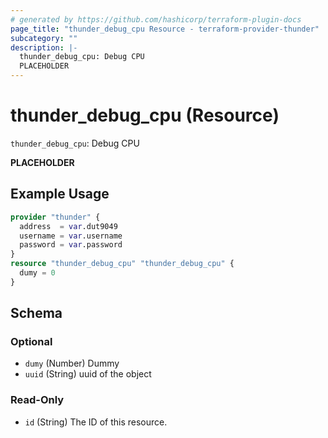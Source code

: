 ```yaml
---
# generated by https://github.com/hashicorp/terraform-plugin-docs
page_title: "thunder_debug_cpu Resource - terraform-provider-thunder"
subcategory: ""
description: |-
  thunder_debug_cpu: Debug CPU
  PLACEHOLDER
---
```


# thunder_debug_cpu (Resource)

`thunder_debug_cpu`: Debug CPU

__PLACEHOLDER__

## Example Usage

```terraform
provider "thunder" {
  address  = var.dut9049
  username = var.username
  password = var.password
}
resource "thunder_debug_cpu" "thunder_debug_cpu" {
  dumy = 0
}
```

<!-- schema generated by tfplugindocs -->
## Schema

### Optional

- `dumy` (Number) Dummy
- `uuid` (String) uuid of the object

### Read-Only

- `id` (String) The ID of this resource.


